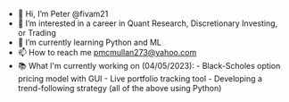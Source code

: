- 👋 Hi, I’m Peter @fivam21
- 👀 I’m interested in a career in Quant Research, Discretionary Investing, or Trading
- 🌱 I’m currently learning Python and ML
- 📫 How to reach me pmcmullan273@yahoo.com
- 📚 What I'm currently working on (04/05/2023):
          - Black-Scholes option pricing model with GUI
          - Live portfolio tracking tool
          - Developing a trend-following strategy
            (all of the above using Python)
